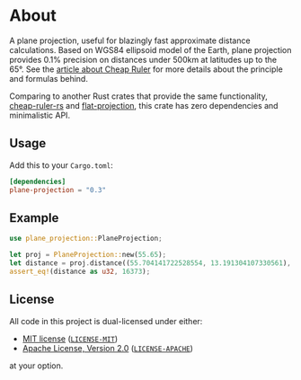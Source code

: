 # About

A plane projection, useful for blazingly fast approximate distance calculations.
Based on WGS84 ellipsoid model of the Earth, plane projection provides 0.1% precision
on distances under 500km at latitudes up to the 65°.
See the [article about Cheap Ruler](https://blog.mapbox.com/fast-geodesic-approximations-with-cheap-ruler-106f229ad016)
for more details about the principle and formulas behind.

Comparing to another Rust crates that provide the same functionality,
[cheap-ruler-rs](https://github.com/vipera/cheap-ruler-rs) and [flat-projection](https://github.com/Turbo87/flat-projection-rs),
this crate has zero dependencies and minimalistic API.

## Usage

Add this to your `Cargo.toml`:

```toml
[dependencies]
plane-projection = "0.3"
```

## Example

```rust
use plane_projection::PlaneProjection;

let proj = PlaneProjection::new(55.65);
let distance = proj.distance((55.704141722528554, 13.191304107330561), (55.60330902847681, 13.001973666557435));
assert_eq!(distance as u32, 16373);
```

## License

All code in this project is dual-licensed under either:

- [MIT license](https://opensource.org/licenses/MIT) ([`LICENSE-MIT`](LICENSE-MIT))
- [Apache License, Version 2.0](https://www.apache.org/licenses/LICENSE-2.0) ([`LICENSE-APACHE`](LICENSE-APACHE))

at your option.
